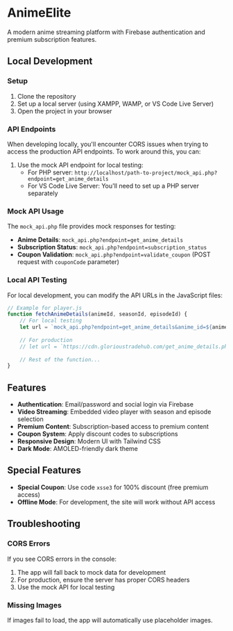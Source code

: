 # AnimeElite

A modern anime streaming platform with Firebase authentication and premium subscription features.

## Local Development

### Setup

1. Clone the repository
2. Set up a local server (using XAMPP, WAMP, or VS Code Live Server)
3. Open the project in your browser

### API Endpoints

When developing locally, you'll encounter CORS issues when trying to access the production API endpoints. To work around this, you can:

1. Use the mock API endpoint for local testing:
   - For PHP server: `http://localhost/path-to-project/mock_api.php?endpoint=get_anime_details`
   - For VS Code Live Server: You'll need to set up a PHP server separately

### Mock API Usage

The `mock_api.php` file provides mock responses for testing:

- **Anime Details**: `mock_api.php?endpoint=get_anime_details`
- **Subscription Status**: `mock_api.php?endpoint=subscription_status`
- **Coupon Validation**: `mock_api.php?endpoint=validate_coupon` (POST request with `couponCode` parameter)

### Local API Testing

For local development, you can modify the API URLs in the JavaScript files:

```javascript
// Example for player.js
function fetchAnimeDetails(animeId, seasonId, episodeId) {
    // For local testing
    let url = `mock_api.php?endpoint=get_anime_details&anime_id=${animeId}`;
    
    // For production
    // let url = `https://cdn.glorioustradehub.com/get_anime_details.php?anime_id=${animeId}`;
    
    // Rest of the function...
}
```

## Features

- **Authentication**: Email/password and social login via Firebase
- **Video Streaming**: Embedded video player with season and episode selection
- **Premium Content**: Subscription-based access to premium content
- **Coupon System**: Apply discount codes to subscriptions
- **Responsive Design**: Modern UI with Tailwind CSS
- **Dark Mode**: AMOLED-friendly dark theme

## Special Features

- **Special Coupon**: Use code `xsse3` for 100% discount (free premium access)
- **Offline Mode**: For development, the site will work without API access

## Troubleshooting

### CORS Errors

If you see CORS errors in the console:

1. The app will fall back to mock data for development
2. For production, ensure the server has proper CORS headers
3. Use the mock API for local testing

### Missing Images

If images fail to load, the app will automatically use placeholder images. 